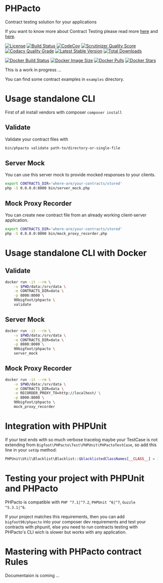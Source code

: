 PHPacto
=======

Contract testing solution for your applications

If you want to know more about Contract Testing please read more [here](https://martinfowler.com/bliki/IntegrationContractTest.html) and [here](http://www.testautomationguru.com/best-practices-microservices-contract-testing).

[![License](https://img.shields.io/packagist/l/bigfoot90/phpacto.svg)](https://packagist.org/packages/bigfoot90/phpacto)
[![Build Status](https://img.shields.io/travis/bigfoot90/phpacto.svg)](https://travis-ci.org/bigfoot90/phpacto)
[![CodeCov](https://img.shields.io/codecov/c/github/bigfoot90/phpacto.svg)](https://codecov.io/github/bigfoot90/phpacto)
[![Scrutinizer Quality Score](https://img.shields.io/scrutinizer/g/bigfoot90/phpacto.svg)](https://scrutinizer-ci.com/g/bigfoot90/phpacto)
[![Codacy Quality Grade](https://api.codacy.com/project/badge/Grade/5ca4fd2cc1044cd1923804c7a6cfc598)](https://www.codacy.com/app/bigfoot90/phpacto?utm_source=github.com&amp;utm_medium=referral&amp;utm_content=bigfoot90/phpacto&amp;utm_campaign=Badge_Grade)
[![Latest Stable Version](https://img.shields.io/packagist/v/bigfoot90/phpacto.svg)](https://packagist.org/packages/bigfoot90/phpacto)
[![Total Downloads](https://img.shields.io/packagist/dt/bigfoot90/phpacto.svg)](https://packagist.org/packages/bigfoot90/phpacto)

[![Docker Build Status](https://img.shields.io/docker/build/90bigfoot/phpacto.svg)](https://hub.docker.com/r/90bigfoot/phpacto)
[![Docker Image Size](https://images.microbadger.com/badges/image/90bigfoot/phpacto.svg)](https://hub.docker.com/r/90bigfoot/phpacto)
[![Docker Pulls](https://img.shields.io/docker/pulls/90bigfoot/phpacto.svg)](https://hub.docker.com/r/90bigfoot/phpacto)
[![Docker Stars](https://img.shields.io/docker/stars/90bigfoot/phpacto.svg)](https://hub.docker.com/r/90bigfoot/phpacto)

This is a work in progress ...

You can find some contract examples in `examples` directory.

# Usage standalone CLI

First of all install vendors with composer `composer install` 

Validate
--------
Validate your contract files with
```bash
bin/phpacto validate path-to/directory-or-single-file
```

Server Mock
-----------
You can use this server mock to provide mocked responses to your clients.
```bash
export CONTRACTS_DIR='where-are/your-contracts/stored'
php -S 0.0.0.0:8000 bin/server_mock.php
```

Mock Proxy Recorder
---------------------
You can create new contract file from an already working client-server application.
```bash
export CONTRACTS_DIR='where-are/your-contracts/stored'
php -S 0.0.0.0:8000 bin/mock_proxy_recorder.php
```

# Usage standalone CLI with Docker

Validate
--------
```bash
docker run -it --rm \
	-v $PWD/data:/srv/data \
	-e CONTRACTS_DIR=data \
	-p 8000:8000 \
	90bigfoot/phpacto \
	validate
```

Server Mock
-----------
```bash
docker run -it --rm \
	-v $PWD/data:/srv/data \
	-e CONTRACTS_DIR=data \
	-p 8000:8000 \
	90bigfoot/phpacto \
	server_mock
```

Mock Proxy Recorder
-------------------
```bash
docker run -it --rm \
	-v $PWD/data:/srv/data \
	-e CONTRACTS_DIR=data \
	-e RECORDER_PROXY_TO=http://localhost/ \
	-p 8000:8000 \
	90bigfoot/phpacto \
	mock_proxy_recorder
```

# Integration with PHPUnit

If your test ends with so much verbose tracelog maybe your TestCase is not extending from `Bigfoot\PHPacto\Test\PHPUnit\PHPactoTestCase`, so add this line in your `setUp` method:
```php
PHPUnit\Util\Blacklist\Blacklist::$blacklistedClassNames[__CLASS__] = 1;
```

# Testing your project with PHPUnit and PHPacto

PHPacto is compatible with `PHP ^7.1|^7.2`, `PHPUnit ^6|^7`, `Guzzle ^5.3.1|^6`.

If your project matches this requirements, then you can add `bigfoot90/phpacto` into your composer dev requirements and test 
your contracts with phpunit, else you need to run contracts testing with PHPacto's CLI wich is slower but works with any application.

# Mastering with PHPacto contract Rules

Documentaion is coming ...
